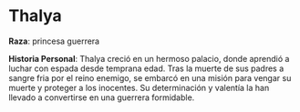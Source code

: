 # Thalya
**Raza**: princesa guerrera

**Historia Personal**: Thalya creció en un hermoso palacio, donde aprendió a luchar con espada desde temprana edad. Tras la muerte de sus padres a sangre fria por el reino enemigo, se embarcó en una misión para vengar su muerte y proteger a los inocentes. Su determinación y valentía la han llevado a convertirse en una guerrera formidable.

